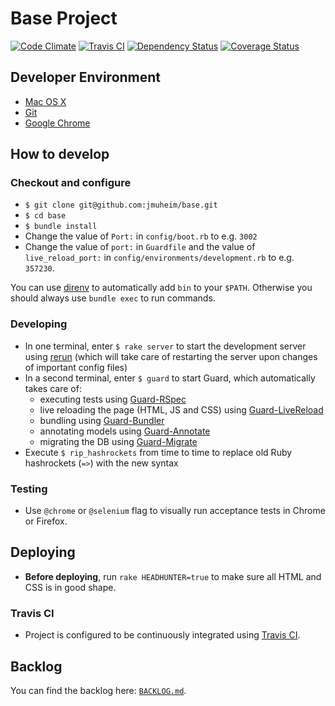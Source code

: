 # Base Project

[![Code Climate](https://codeclimate.com/github/jmuheim/base.png)](https://codeclimate.com/github/jmuheim/base)
[![Travis CI](https://api.travis-ci.org/jmuheim/base.png)](https://travis-ci.org/jmuheim/base)
[![Dependency Status](https://gemnasium.com/jmuheim/base.png)](https://gemnasium.com/jmuheim/base)
[![Coverage Status](https://coveralls.io/repos/jmuheim/base/badge.png)](https://coveralls.io/r/jmuheim/base)

## Developer Environment

- [Mac OS X](http://www.apple.com/osx/)
- [Git](http://git-scm.com/)
- [Google Chrome](https://www.google.com/intl/en/chrome/browser/)

## How to develop

### Checkout and configure

- `$ git clone git@github.com:jmuheim/base.git`
- `$ cd base`
- `$ bundle install`
- Change the value of `Port:` in `config/boot.rb` to e.g. `3002`
- Change the value of `port:` in `Guardfile` and the value of `live_reload_port:` in `config/environments/development.rb` to e.g. `357230`.

You can use [direnv](https://github.com/zimbatm/direnv) to automatically add `bin` to your `$PATH`. Otherwise you should always use `bundle exec` to run commands.

### Developing

- In one terminal, enter `$ rake server` to start the development server using [rerun](https://github.com/alexch/rerun) (which will take care of restarting the server upon changes of important config files)
- In a second terminal, enter `$ guard` to start Guard, which automatically takes care of:
  - executing tests using [Guard-RSpec](https://github.com/guard/guard-rspec)
  - live reloading the page (HTML, JS and CSS) using [Guard-LiveReload](https://github.com/guard/guard-livereload)
  - bundling using [Guard-Bundler](https://github.com/guard/guard-bundler)
  - annotating models using [Guard-Annotate](https://github.com/cpjolicoeur/guard-annotate)
  - migrating the DB using [Guard-Migrate](https://github.com/glanotte/guard-migrate)
- Execute `$ rip_hashrockets` from time to time to replace old Ruby hashrockets (`=>`) with the new syntax

### Testing

- Use `@chrome` or `@selenium` flag to visually run acceptance tests in Chrome or Firefox.

## Deploying

- **Before deploying**, run `rake HEADHUNTER=true` to make sure all HTML and CSS is in good shape.

### Travis CI

- Project is configured to be continuously integrated using [Travis CI](https://travis-ci.org/jmuheim/base).

## Backlog

You can find the backlog here: [`BACKLOG.md`](./BACKLOG.md).
